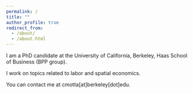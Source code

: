 ```yaml
---
permalink: /
title: ""
author_profile: true
redirect_from: 
  - /about/
  - /about.html
---
```

I am a PhD candidate at the University of California, Berkeley, Haas School of Business (BPP group).

I work on topics related to labor and spatial economics.

You can contact me at cmotta[at]berkeley[dot]edu.
